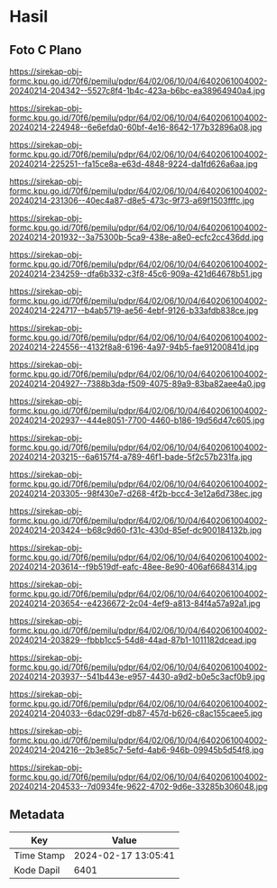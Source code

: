 # Hasil

## Foto C Plano

https://sirekap-obj-formc.kpu.go.id/70f6/pemilu/pdpr/64/02/06/10/04/6402061004002-20240214-204342--5527c8f4-1b4c-423a-b6bc-ea38964940a4.jpg

https://sirekap-obj-formc.kpu.go.id/70f6/pemilu/pdpr/64/02/06/10/04/6402061004002-20240214-224948--6e6efda0-60bf-4e16-8642-177b32896a08.jpg

https://sirekap-obj-formc.kpu.go.id/70f6/pemilu/pdpr/64/02/06/10/04/6402061004002-20240214-225251--fa15ce8a-e63d-4848-9224-da1fd626a6aa.jpg

https://sirekap-obj-formc.kpu.go.id/70f6/pemilu/pdpr/64/02/06/10/04/6402061004002-20240214-231306--40ec4a87-d8e5-473c-9f73-a69f1503fffc.jpg

https://sirekap-obj-formc.kpu.go.id/70f6/pemilu/pdpr/64/02/06/10/04/6402061004002-20240214-201932--3a75300b-5ca9-438e-a8e0-ecfc2cc436dd.jpg

https://sirekap-obj-formc.kpu.go.id/70f6/pemilu/pdpr/64/02/06/10/04/6402061004002-20240214-234259--dfa6b332-c3f8-45c6-909a-421d64678b51.jpg

https://sirekap-obj-formc.kpu.go.id/70f6/pemilu/pdpr/64/02/06/10/04/6402061004002-20240214-224717--b4ab5719-ae56-4ebf-9126-b33afdb838ce.jpg

https://sirekap-obj-formc.kpu.go.id/70f6/pemilu/pdpr/64/02/06/10/04/6402061004002-20240214-224556--4132f8a8-6196-4a97-94b5-fae91200841d.jpg

https://sirekap-obj-formc.kpu.go.id/70f6/pemilu/pdpr/64/02/06/10/04/6402061004002-20240214-204927--7388b3da-f509-4075-89a9-83ba82aee4a0.jpg

https://sirekap-obj-formc.kpu.go.id/70f6/pemilu/pdpr/64/02/06/10/04/6402061004002-20240214-202937--444e8051-7700-4460-b186-19d56d47c605.jpg

https://sirekap-obj-formc.kpu.go.id/70f6/pemilu/pdpr/64/02/06/10/04/6402061004002-20240214-203215--6a6157f4-a789-46f1-bade-5f2c57b231fa.jpg

https://sirekap-obj-formc.kpu.go.id/70f6/pemilu/pdpr/64/02/06/10/04/6402061004002-20240214-203305--98f430e7-d268-4f2b-bcc4-3e12a6d738ec.jpg

https://sirekap-obj-formc.kpu.go.id/70f6/pemilu/pdpr/64/02/06/10/04/6402061004002-20240214-203424--b68c9d60-f31c-430d-85ef-dc900184132b.jpg

https://sirekap-obj-formc.kpu.go.id/70f6/pemilu/pdpr/64/02/06/10/04/6402061004002-20240214-203614--f9b519df-eafc-48ee-8e90-406af6684314.jpg

https://sirekap-obj-formc.kpu.go.id/70f6/pemilu/pdpr/64/02/06/10/04/6402061004002-20240214-203654--e4236672-2c04-4ef9-a813-84f4a57a92a1.jpg

https://sirekap-obj-formc.kpu.go.id/70f6/pemilu/pdpr/64/02/06/10/04/6402061004002-20240214-203829--fbbb1cc5-54d8-44ad-87b1-1011182dcead.jpg

https://sirekap-obj-formc.kpu.go.id/70f6/pemilu/pdpr/64/02/06/10/04/6402061004002-20240214-203937--541b443e-e957-4430-a9d2-b0e5c3acf0b9.jpg

https://sirekap-obj-formc.kpu.go.id/70f6/pemilu/pdpr/64/02/06/10/04/6402061004002-20240214-204033--6dac029f-db87-457d-b626-c8ac155caee5.jpg

https://sirekap-obj-formc.kpu.go.id/70f6/pemilu/pdpr/64/02/06/10/04/6402061004002-20240214-204216--2b3e85c7-5efd-4ab6-946b-09945b5d54f8.jpg

https://sirekap-obj-formc.kpu.go.id/70f6/pemilu/pdpr/64/02/06/10/04/6402061004002-20240214-204533--7d0934fe-9622-4702-9d6e-33285b306048.jpg


## Metadata

| Key        | Value               |
| ---------- | ------------------- |
| Time Stamp | 2024-02-17 13:05:41 |
| Kode Dapil | 6401                |



